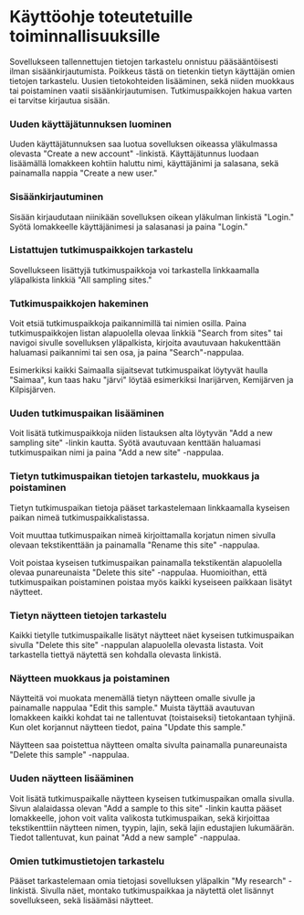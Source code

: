 # Käyttöohje toteutetuille toiminnallisuuksille

Sovellukseen tallennettujen tietojen tarkastelu onnistuu pääsääntöisesti ilman sisäänkirjautumista. Poikkeus tästä on tietenkin tietyn käyttäjän omien tietojen tarkastelu. Uusien tietokohteiden lisääminen, sekä niiden muokkaus tai poistaminen vaatii sisäänkirjautumisen. Tutkimuspaikkojen hakua varten ei tarvitse kirjautua sisään.

### Uuden käyttäjätunnuksen luominen

Uuden käyttäjätunnuksen saa luotua sovelluksen oikeassa yläkulmassa olevasta "Create a new account" -linkistä. Käyttäjätunnus luodaan lisäämällä lomakkeen kohtiin haluttu nimi, käyttäjänimi ja salasana, sekä painamalla nappia "Create a new user."

### Sisäänkirjautuminen

Sisään kirjaudutaan niinikään sovelluksen oikean yläkulman linkistä "Login." Syötä lomakkeelle käyttäjänimesi ja salasanasi ja paina "Login."

### Listattujen tutkimuspaikkojen tarkastelu

Sovellukseen lisättyjä tutkimuspaikkoja voi tarkastella linkkaamalla yläpalkista linkkiä "All sampling sites."

### Tutkimuspaikkojen hakeminen

Voit etsiä tutkimuspaikkoja paikannimillä tai nimien osilla. Paina tutkimuspaikkojen listan alapuolella olevaa linkkiä "Search from sites" tai navigoi sivulle sovelluksen yläpalkista, kirjoita avautuvaan hakukenttään haluamasi paikannimi tai sen osa, ja paina "Search"-nappulaa. 

Esimerkiksi kaikki Saimaalla sijaitsevat tutkimuspaikat löytyvät haulla "Saimaa", kun taas haku "järvi" löytää esimerkiksi Inarijärven, Kemijärven ja Kilpisjärven.

### Uuden tutkimuspaikan lisääminen

Voit lisätä tutkimuspaikkoja niiden listauksen alta löytyvän "Add a new sampling site" -linkin kautta. Syötä avautuvaan kenttään haluamasi tutkimuspaikan nimi ja paina "Add a new site" -nappulaa.

### Tietyn tutkimuspaikan tietojen tarkastelu, muokkaus ja poistaminen

Tietyn tutkimuspaikan tietoja pääset tarkastelemaan linkkaamalla kyseisen paikan nimeä tutkimuspaikkalistassa. 

Voit muuttaa tutkimuspaikan nimeä kirjoittamalla korjatun nimen sivulla olevaan tekstikenttään ja painamalla "Rename this site" -nappulaa. 

Voit poistaa kyseisen tutkimuspaikan painamalla tekstikentän alapuolella olevaa punareunaista "Delete this site" -nappulaa. Huomioithan, että tutkimuspaikan poistaminen poistaa myös kaikki kyseiseen paikkaan lisätyt näytteet.

### Tietyn näytteen tietojen tarkastelu

Kaikki tietylle tutkimuspaikalle lisätyt näytteet näet kyseisen tutkimuspaikan sivulla "Delete this site" -nappulan alapuolella olevasta listasta. Voit tarkastella tiettyä näytettä sen kohdalla olevasta linkistä. 

### Näytteen muokkaus ja poistaminen

Näytteitä voi muokata menemällä tietyn näytteen omalle sivulle ja painamalle nappulaa "Edit this sample." Muista täyttää avautuvan lomakkeen kaikki kohdat tai ne tallentuvat (toistaiseksi) tietokantaan tyhjinä. Kun olet korjannut näytteen tiedot, paina "Update this sample." 

Näytteen saa poistettua näytteen omalta sivulta painamalla punareunaista "Delete this sample" -nappulaa.

### Uuden näytteen lisääminen

Voit lisätä tutkimuspaikalle näytteen kyseisen tutkimuspaikan omalla sivulla. Sivun alalaidassa olevan "Add a sample to this site" -linkin kautta pääset lomakkeelle, johon voit valita valikosta tutkimuspaikan, sekä kirjoittaa tekstikenttiin näytteen nimen, tyypin, lajin, sekä lajin edustajien lukumäärän. Tiedot tallentuvat, kun painat "Add a new sample" -nappulaa.

### Omien tutkimustietojen tarkastelu

Pääset tarkastelemaan omia tietojasi sovelluksen yläpalkin "My research" -linkistä. Sivulla näet, montako tutkimuspaikkaa ja näytettä olet lisännyt sovellukseen, sekä lisäämäsi näytteet.
